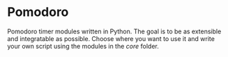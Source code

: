 # Pomodoro

Pomodoro timer modules written in Python. The goal is to be as extensible
and integratable as possible. Choose where you want to use it and write
your own script using the modules in the *core* folder.
